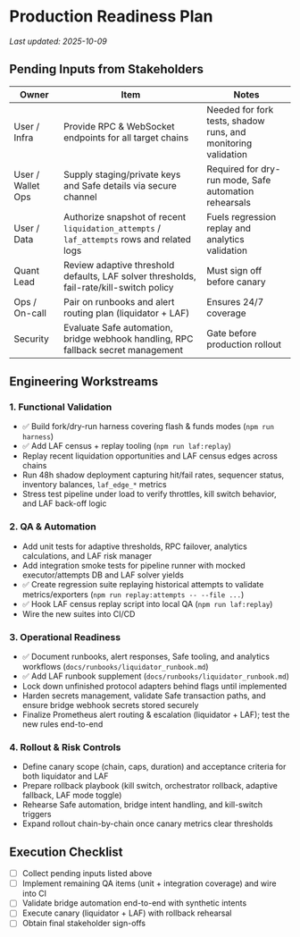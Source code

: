 # Production Readiness Plan

_Last updated: 2025-10-09_

## Pending Inputs from Stakeholders

| Owner | Item | Notes |
| --- | --- | --- |
| User / Infra | Provide RPC & WebSocket endpoints for all target chains | Needed for fork tests, shadow runs, and monitoring validation |
| User / Wallet Ops | Supply staging/private keys and Safe details via secure channel | Required for dry-run mode, Safe automation rehearsals |
| User / Data | Authorize snapshot of recent `liquidation_attempts` / `laf_attempts` rows and related logs | Fuels regression replay and analytics validation |
| Quant Lead | Review adaptive threshold defaults, LAF solver thresholds, fail-rate/kill-switch policy | Must sign off before canary |
| Ops / On-call | Pair on runbooks and alert routing plan (liquidator + LAF) | Ensures 24/7 coverage |
| Security | Evaluate Safe automation, bridge webhook handling, RPC fallback secret management | Gate before production rollout |

## Engineering Workstreams

### 1. Functional Validation
- ✅ Build fork/dry-run harness covering flash & funds modes (`npm run harness`)
- ✅ Add LAF census + replay tooling (`npm run laf:replay`)
- Replay recent liquidation opportunities and LAF census edges across chains
- Run 48h shadow deployment capturing hit/fail rates, sequencer status, inventory balances, `laf_edge_*` metrics
- Stress test pipeline under load to verify throttles, kill switch behavior, and LAF back-off logic

### 2. QA & Automation
- Add unit tests for adaptive thresholds, RPC failover, analytics calculations, and LAF risk manager
- Add integration smoke tests for pipeline runner with mocked executor/attempts DB and LAF solver yields
- ✅ Create regression suite replaying historical attempts to validate metrics/exporters (`npm run replay:attempts -- --file ...`)
- ✅ Hook LAF census replay script into local QA (`npm run laf:replay`)
- Wire the new suites into CI/CD

### 3. Operational Readiness
- ✅ Document runbooks, alert responses, Safe tooling, and analytics workflows (`docs/runbooks/liquidator_runbook.md`)
- ✅ Add LAF runbook supplement (`docs/runbooks/liquidator_runbook.md`)
- Lock down unfinished protocol adapters behind flags until implemented
- Harden secrets management, validate Safe transaction paths, and ensure bridge webhook secrets stored securely
- Finalize Prometheus alert routing & escalation (liquidator + LAF); test the new rules end-to-end

### 4. Rollout & Risk Controls
- Define canary scope (chain, caps, duration) and acceptance criteria for both liquidator and LAF
- Prepare rollback playbook (kill switch, orchestrator rollback, adaptive fallback, LAF mode toggle)
- Rehearse Safe automation, bridge intent handling, and kill-switch triggers
- Expand rollout chain-by-chain once canary metrics clear thresholds

## Execution Checklist

- [ ] Collect pending inputs listed above
- [ ] Implement remaining QA items (unit + integration coverage) and wire into CI
- [ ] Validate bridge automation end-to-end with synthetic intents
- [ ] Execute canary (liquidator + LAF) with rollback rehearsal
- [ ] Obtain final stakeholder sign-offs
